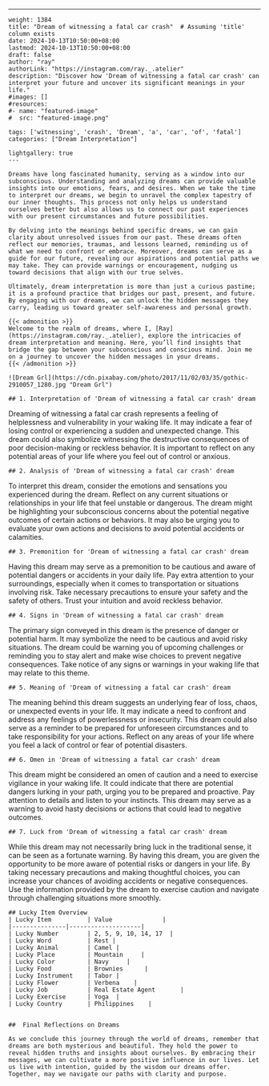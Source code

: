 ---
    weight: 1384
    title: "Dream of witnessing a fatal car crash"  # Assuming 'title' column exists
    date: 2024-10-13T10:50:00+08:00
    lastmod: 2024-10-13T10:50:00+08:00
    draft: false
    author: "ray"
    authorLink: "https://instagram.com/ray._.atelier"
    description: "Discover how 'Dream of witnessing a fatal car crash' can interpret your future and uncover its significant meanings in your life."
    #images: []
    #resources:
    #- name: "featured-image"
    #  src: "featured-image.png"
    
    tags: ['witnessing', 'crash', 'Dream', 'a', 'car', 'of', 'fatal']
    categories: ["Dream Interpretation"]
    
    lightgallery: true
    ---
    
    Dreams have long fascinated humanity, serving as a window into our subconscious. Understanding and analyzing dreams can provide valuable insights into our emotions, fears, and desires. When we take the time to interpret our dreams, we begin to unravel the complex tapestry of our inner thoughts. This process not only helps us understand ourselves better but also allows us to connect our past experiences with our present circumstances and future possibilities.
    
    By delving into the meanings behind specific dreams, we can gain clarity about unresolved issues from our past. These dreams often reflect our memories, traumas, and lessons learned, reminding us of what we need to confront or embrace. Moreover, dreams can serve as a guide for our future, revealing our aspirations and potential paths we may take. They can provide warnings or encouragement, nudging us toward decisions that align with our true selves.
    
    Ultimately, dream interpretation is more than just a curious pastime; it is a profound practice that bridges our past, present, and future. By engaging with our dreams, we can unlock the hidden messages they carry, leading us toward greater self-awareness and personal growth.
    
    {{< admonition >}}
    Welcome to the realm of dreams, where I, [Ray](https://instagram.com/ray._.atelier), explore the intricacies of dream interpretation and meaning. Here, you’ll find insights that bridge the gap between your subconscious and conscious mind. Join me on a journey to uncover the hidden messages in your dreams.
    {{< /admonition >}}
    
    ![Dream Grl](https://cdn.pixabay.com/photo/2017/11/02/03/35/gothic-2910057_1280.jpg "Dream Grl")
    
    ## 1. Interpretation of 'Dream of witnessing a fatal car crash' dream
    
Dreaming of witnessing a fatal car crash represents a feeling of helplessness and vulnerability in your waking life. It may indicate a fear of losing control or experiencing a sudden and unexpected change. This dream could also symbolize witnessing the destructive consequences of poor decision-making or reckless behavior. It is important to reflect on any potential areas of your life where you feel out of control or anxious.
    
    ## 2. Analysis of 'Dream of witnessing a fatal car crash' dream
    
To interpret this dream, consider the emotions and sensations you experienced during the dream. Reflect on any current situations or relationships in your life that feel unstable or dangerous. The dream might be highlighting your subconscious concerns about the potential negative outcomes of certain actions or behaviors. It may also be urging you to evaluate your own actions and decisions to avoid potential accidents or calamities.
    
    ## 3. Premonition for 'Dream of witnessing a fatal car crash' dream
    
Having this dream may serve as a premonition to be cautious and aware of potential dangers or accidents in your daily life. Pay extra attention to your surroundings, especially when it comes to transportation or situations involving risk. Take necessary precautions to ensure your safety and the safety of others. Trust your intuition and avoid reckless behavior.
    
    ## 4. Signs in 'Dream of witnessing a fatal car crash' dream
    
The primary sign conveyed in this dream is the presence of danger or potential harm. It may symbolize the need to be cautious and avoid risky situations. The dream could be warning you of upcoming challenges or reminding you to stay alert and make wise choices to prevent negative consequences. Take notice of any signs or warnings in your waking life that may relate to this theme.
    
    ## 5. Meaning of 'Dream of witnessing a fatal car crash' dream
    
The meaning behind this dream suggests an underlying fear of loss, chaos, or unexpected events in your life. It may indicate a need to confront and address any feelings of powerlessness or insecurity. This dream could also serve as a reminder to be prepared for unforeseen circumstances and to take responsibility for your actions. Reflect on any areas of your life where you feel a lack of control or fear of potential disasters.
    
    ## 6. Omen in 'Dream of witnessing a fatal car crash' dream
    
This dream might be considered an omen of caution and a need to exercise vigilance in your waking life. It could indicate that there are potential dangers lurking in your path, urging you to be prepared and proactive. Pay attention to details and listen to your instincts. This dream may serve as a warning to avoid hasty decisions or actions that could lead to negative outcomes.
    
    ## 7. Luck from 'Dream of witnessing a fatal car crash' dream
    
While this dream may not necessarily bring luck in the traditional sense, it can be seen as a fortunate warning. By having this dream, you are given the opportunity to be more aware of potential risks or dangers in your life. By taking necessary precautions and making thoughtful choices, you can increase your chances of avoiding accidents or negative consequences. Use the information provided by the dream to exercise caution and navigate through challenging situations more smoothly.
    
    ## Lucky Item Overview
    | Lucky Item          | Value              |
    |---------------|--------------------|
    | Lucky Number        | 2, 5, 9, 10, 14, 17  |
    | Lucky Word          | Rest |
    | Lucky Animal        | Camel |
    | Lucky Place         | Mountain     |
    | Lucky Color         | Navy     |
    | Lucky Food          | Brownies      |
    | Lucky Instrument    | Tabor |
    | Lucky Flower        | Verbena    |
    | Lucky Job           | Real Estate Agent       |
    | Lucky Exercise      | Yoga  |
    | Lucky Country       | Philippines    |
    
    
    ##  Final Reflections on Dreams
    
    As we conclude this journey through the world of dreams, remember that dreams are both mysterious and beautiful. They hold the power to reveal hidden truths and insights about ourselves. By embracing their messages, we can cultivate a more positive influence in our lives. Let us live with intention, guided by the wisdom our dreams offer. Together, may we navigate our paths with clarity and purpose.
    